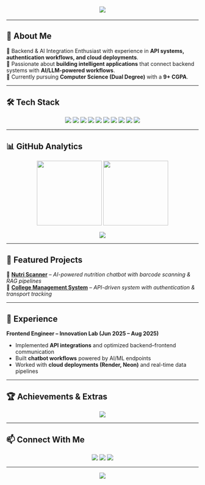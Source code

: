<!-- Futuristic Banner -->
<h1 align="center">
  <img src="https://readme-typing-svg.herokuapp.com?font=Orbitron&size=30&color=00F7FF&center=true&vCenter=true&width=600&lines=Hey+there+👋;+I'm+Amrinder+Singh!;Backend+%26+AI+Integration+Enthusiast;Cloud+Deployments+%7C+API+Systems" />
</h1>

---

## 🚀 About Me
🔹 Backend & AI Integration Enthusiast with experience in **API systems, authentication workflows, and cloud deployments**.  
🔹 Passionate about **building intelligent applications** that connect backend systems with **AI/LLM-powered workflows**.  
🔹 Currently pursuing **Computer Science (Dual Degree)** with a **9+ CGPA**.  

---

## 🛠️ Tech Stack
<p align="center">
  <!-- Languages -->
  <img src="https://img.shields.io/badge/Java-ED8B00?style=for-the-badge&logo=openjdk&logoColor=white"/>
  <img src="https://img.shields.io/badge/JavaScript-F7DF1E?style=for-the-badge&logo=javascript&logoColor=black"/>
  <img src="https://img.shields.io/badge/Python-3776AB?style=for-the-badge&logo=python&logoColor=white"/>
  <img src="https://img.shields.io/badge/SQL-336791?style=for-the-badge&logo=postgresql&logoColor=white"/>
  
  <!-- Frameworks & Tools -->
  <img src="https://img.shields.io/badge/Node.js-43853D?style=for-the-badge&logo=node.js&logoColor=white"/>
  <img src="https://img.shields.io/badge/Next.js-000000?style=for-the-badge&logo=next.js&logoColor=white"/>
  <img src="https://img.shields.io/badge/REST%20APIs-02569B?style=for-the-badge&logo=fastapi&logoColor=white"/>
  <img src="https://img.shields.io/badge/Firebase-039BE5?style=for-the-badge&logo=firebase"/>
  
  <!-- Cloud -->
  <img src="https://img.shields.io/badge/Render-46E3B7?style=for-the-badge&logo=render&logoColor=black"/>
  <img src="https://img.shields.io/badge/Docker-2496ED?style=for-the-badge&logo=docker&logoColor=white"/>
</p>

---

## 📊 GitHub Analytics
<p align="center">
  <img src="https://github-readme-stats.vercel.app/api?username=aamrindersingh&show_icons=true&theme=radical&hide_border=true" height="170"/>
  <img src="https://github-readme-streak-stats.herokuapp.com/?user=aamrindersingh&theme=radical&hide_border=true" height="170"/>
</p>

<p align="center">
  <img src="https://github-readme-activity-graph.vercel.app/graph?username=aamrindersingh&theme=react-dark&hide_border=true&bg_color=0D1117&line=00F7FF&color=00F7FF" />
</p>

---

## 🌟 Featured Projects
🔹 **[Nutri Scanner](https://nutriscanner-frontend-1.onrender.com/)** – *AI-powered nutrition chatbot with barcode scanning & RAG pipelines*  
🔹 **[College Management System](https://github.com/Scaler-Innovation-Labs/Scaler-Internal-Tools-Frontend_New)** – *API-driven system with authentication & transport tracking*  

---

## 💼 Experience
**Frontend Engineer – Innovation Lab (Jun 2025 – Aug 2025)**  
- Implemented **API integrations** and optimized backend–frontend communication  
- Built **chatbot workflows** powered by AI/ML endpoints  
- Worked with **cloud deployments (Render, Neon)** and real-time data pipelines  

---

## 🏆 Achievements & Extras
<p align="center">
  <img src="https://github-profile-trophy.vercel.app/?username=aamrindersingh&theme=radical&no-frame=true&row=1&column=6" />
</p>

---

## 📫 Connect With Me
<p align="center">
  <a href="mailto:officialamrindersinghh@gmail.com"><img src="https://img.shields.io/badge/Email-D14836?style=for-the-badge&logo=gmail&logoColor=white"/></a>
  <a href="https://www.linkedin.com/in/amrinder-singh-873a47325/"><img src="https://img.shields.io/badge/LinkedIn-0A66C2?style=for-the-badge&logo=linkedin&logoColor=white"/></a>
  <a href="https://github.com/aamrindersingh"><img src="https://img.shields.io/badge/GitHub-171515?style=for-the-badge&logo=github&logoColor=white"/></a>
</p>

---

<p align="center">
  <img src="https://komarev.com/ghpvc/?username=aamrindersingh&style=for-the-badge&color=00F7FF" />
</p>
